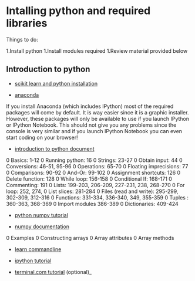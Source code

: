 # Intalling python and required libraries 

Things to do:

1.Install python
1.Install modules required
1.Review material provided below

## Introduction to python

- [scikit learn and python installation](./scikit_learn_installation.pdf)

- [anaconda](https://www.continuum.io/downloads)

If you install Anaconda (which includes IPython) most of the required packages will come by default. It is way easier since it is a graphic installer. However, these packages will only be available to use if you launch IPython or IPython Notebook. This should not give you any problems since the console is very similar and if you launch IPython Notebook you can even start coding on your browser! 

- [introduction to python document](http://www.ucs.cam.ac.uk/docs/course-notes/unix-courses/PythonAB/files/handout.pdf)

0 Basics: 1-12
0 Running python: 16
0 Strings: 23-27
0 Obtain input: 44
0 Conversions: 46-51, 95-96
0 Operations: 65-70
0 Floating imprecisions: 77
0 Comparisons: 90-92
0 And-Or: 99-102
0 Assignment shortcuts: 126
0 Delete function: 128
0 While loop: 156-158
0 Conditional If: 168-171
0 Commenting: 191
0 Lists: 199-203, 206-209, 227-231, 238, 268-270
0 For loop: 252, 274, 
0 List slices: 281-284
0 Files (read and write): 295-299,  302-309, 312-316
0 Functions: 331-334, 336-340, 349, 355-359
0 Tuples : 360-363, 368-369
0 Import modules 386-389
0 Dictionaries: 409-424

- [python numpy tutorial](http://cs231n.github.io/python-numpy-tutorial/)

- [numpy documentation](http://docs.scipy.org/doc/numpy/reference/arrays.ndarray.html)

0 Examples
0 Constructing arrays
0 Array attributes
0 Array methods

- [learn commandline](http://lifehacker.com/5633909/who-needs-a-mouse-learn-to-use-the-command-line-for-almost-anything)

- [ipython tutorial](http://cs231n.github.io/ipython-tutorial/)

- [terminal.com tutorial](http://cs231n.github.io/terminal-tutorial/) (optional)_



